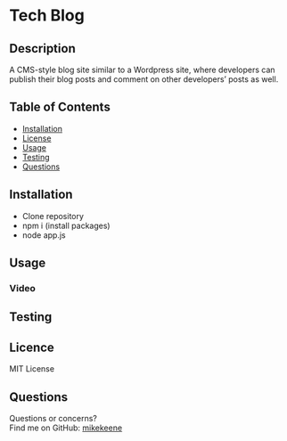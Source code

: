 # Tech Blog
## Description
 A CMS-style blog site similar to a Wordpress site, where developers can publish their blog posts and comment on other developers’ posts as well.

## Table of Contents 
* [Installation](#Installation)
* [License](#License)
* [Usage](#Usage)
* [Testing](#Testing)
* [Questions](#Questions)
## Installation
* Clone repository
* npm i (install packages)
* node app.js
## Usage
### Video

## Testing
## Licence
MIT License
## Questions
Questions or concerns? </br>
Find me on GitHub: [mikekeene](https://github.com/mikekeene)